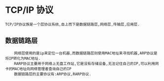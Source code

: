 # TCP/IP 协议
    TCP/IP协议族是一个层协议系统,自上而下是数据链路层,网络层,传输层,应用层.

## 数据链路层

```shell
    网络层使用的是ip来定位一台机器,而数据链路层则使用MAC地址来寻找机器,ARP协议是将IP转化为MAC地址.
    RARP协议主要用于网络上无盘工作站,它是没有存储设备,无法记住自己的IP,可以利用网卡的MAC地址向网络管理者查询自己的IP
    数据链路层的主要协议有:ARP协议,RARP协议.
```

